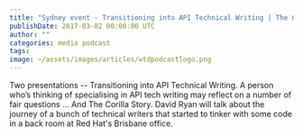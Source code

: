 ```yaml
---
title: "Sydney event - Transitioning into API Technical Writing | The Corilla story"
publishDate: 2017-03-02 00:00:00 UTC
author: ""
categories: media podcast
tags:
image: ~/assets/images/articles/wtdpodcastlogo.png
---
```


Two presentations -- Transitioning into API Technical Writing. A person who’s thinking of specialising in API tech writing may reflect on a number of fair questions ... And The Corilla Story. David Ryan will talk about the journey of a bunch of technical writers that started to tinker with some code in a back room at Red Hat's Brisbane office.
